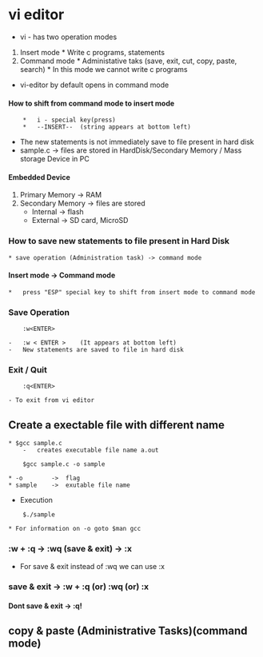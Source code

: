 # vi editor
* vi - has two operation modes
1)  Insert mode
        *   Write c programs, statements
2)  Command mode
        *   Administative taks (save, exit, cut, copy, paste, search)
        *   In this mode we cannot write c programs

*   vi-editor by default opens in command mode
#### How to shift from command mode to insert mode
        *   i - special key(press)
        *   --INSERT--  (string appears at bottom left)

*   The new statements is not immediately save to file present in hard disk
*   sample.c    ->  files are stored in HardDisk/Secondary Memory / Mass storage Device in PC

#### Embedded Device

1)  Primary Memory      ->      RAM 
2)  Secondary Memory    ->      files are stored
    -   Internal    ->  flash
    -   External    ->  SD card, MicroSD

### How to save new statements to file present in Hard Disk
    
    * save operation (Administration task) -> command mode

####    Insert mode     ->      Command mode
    *   press "ESP" special key to shift from insert mode to command mode

### Save Operation
```
    :w<ENTER>
```
    -   :w < ENTER >    (It appears at bottom left)
    -   New statements are saved to file in hard disk

### Exit / Quit
```
    :q<ENTER>
```
    - To exit from vi editor

## Create a exectable file with different name
    * $gcc sample.c
        -   creates executable file name a.out
```
    $gcc sample.c -o sample
```
    * -o        ->  flag
    * sample    ->  exutable file name

* Execution
```
    $./sample
```

    * For information on -o goto $man gcc

###     :w + :q     ->      :wq     (save & exit)   ->  :x
*   For save & exit instead of :wq we can use :x

###     save & exit ->  :w + :q     (or)    :wq     (or)    :x

####    Dont save & exit    ->  :q!

##  copy & paste    (Administrative Tasks)(command mode)

